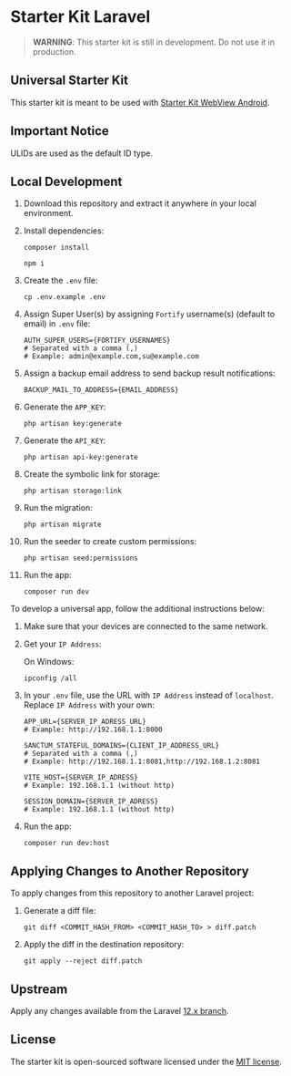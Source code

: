 # Starter Kit Laravel

> **WARNING**: This starter kit is still in development. Do not use it in production.

## Universal Starter Kit

This starter kit is meant to be used with [Starter Kit WebView Android](https://github.com/spektasoft/starter-kit-webview-android).

## Important Notice

ULIDs are used as the default ID type.

## Local Development

1. Download this repository and extract it anywhere in your local environment.

1. Install dependencies:

    ```
    composer install
    ```

    ```
    npm i
    ```

1. Create the `.env` file:

    ```
    cp .env.example .env
    ```

1. Assign Super User(s) by assigning `Fortify` username(s) (default to email) in `.env` file:

    ```
    AUTH_SUPER_USERS={FORTIFY_USERNAMES}
    # Separated with a comma (,)
    # Example: admin@example.com,su@example.com
    ```

1. Assign a backup email address to send backup result notifications:

    ```
    BACKUP_MAIL_TO_ADDRESS={EMAIL_ADDRESS}
    ```

1. Generate the `APP_KEY`:

    ```
    php artisan key:generate
    ```

1. Generate the `API_KEY`:

    ```
    php artisan api-key:generate
    ```

1. Create the symbolic link for storage:

    ```
    php artisan storage:link
    ```

1. Run the migration:

    ```
    php artisan migrate
    ```

1. Run the seeder to create custom permissions:

    ```
    php artisan seed:permissions
    ```

1. Run the app:

    ```
    composer run dev
    ```

To develop a universal app, follow the additional instructions below:

1. Make sure that your devices are connected to the same network.

1. Get your `IP Address`:

    On Windows:

    ```
    ipconfig /all
    ```

1. In your `.env` file, use the URL with `IP Address` instead of `localhost`. Replace `IP Address` with your own:

    ```
    APP_URL={SERVER_IP_ADRESS_URL}
    # Example: http://192.168.1.1:8000
    ```

    ```
    SANCTUM_STATEFUL_DOMAINS={CLIENT_IP_ADDRESS_URL}
    # Separated with a comma (,)
    # Example: http://192.168.1.1:8081,http://192.168.1.2:8081
    ```

    ```
    VITE_HOST={SERVER_IP_ADRESS}
    # Example: 192.168.1.1 (without http)
    ```

    ```
    SESSION_DOMAIN={SERVER_IP_ADRESS}
    # Example: 192.168.1.1 (without http)
    ```

1. Run the app:

    ```
    composer run dev:host
    ```

## Applying Changes to Another Repository

To apply changes from this repository to another Laravel project:

1. Generate a diff file:

    ```
    git diff <COMMIT_HASH_FROM> <COMMIT_HASH_TO> > diff.patch
    ```

1. Apply the diff in the destination repository:

    ```
    git apply --reject diff.patch
    ```

## Upstream

Apply any changes available from the Laravel [12.x branch](https://github.com/laravel/laravel/compare/b45fe690bd673bab66a43c428ab4dabc2a25783a...12.x).

## License

The starter kit is open-sourced software licensed under the [MIT license](LICENSE).
